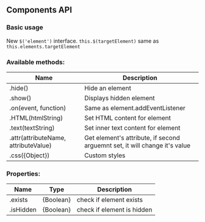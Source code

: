 ## Components API


### Basic usage

New `$('element')` interface. `this.$(targetElement)` same as `this.elements.targetElement`

### Available methods:
Name | Description
------------ | -------------
.hide() | Hide an element
.show() | Displays hidden element
.on(event, function) | Same as element.addEventListener
.HTML(htmlString) | Set HTML content for element
.text(textString) | Set inner text content for element
.attr(attributeName, attributeValue) | Get element's attribute, if second arguemnt set, it will change it's value
.css({Object}) | Custom styles

### Properties:
Name | Type | Description
------------ | ------------- | -------------
.exists | {Boolean} | check if element exists
.isHidden | {Boolean} | check if element is hidden
